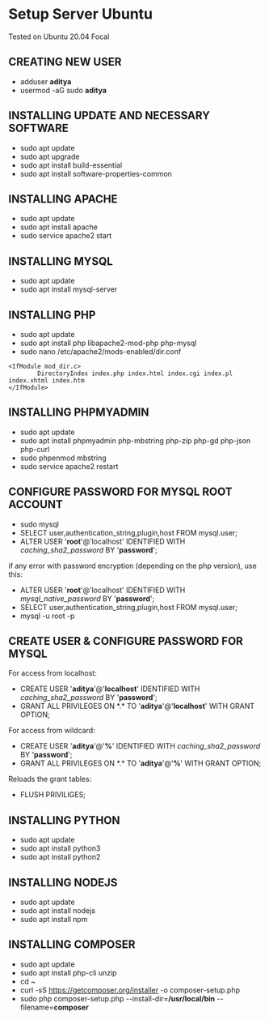 # Setup Server Ubuntu

Tested on Ubuntu 20.04 Focal

## CREATING NEW USER
- adduser **aditya**
- usermod -aG sudo **aditya**

## INSTALLING UPDATE AND NECESSARY SOFTWARE
- sudo apt update
- sudo apt upgrade
- sudo apt install build-essential
- sudo apt install software-properties-common

## INSTALLING APACHE
- sudo apt update
- sudo apt install apache
- sudo service apache2 start

## INSTALLING MYSQL
- sudo apt update
- sudo apt install mysql-server

## INSTALLING PHP
- sudo apt update
- sudo apt install php libapache2-mod-php php-mysql
- sudo nano /etc/apache2/mods-enabled/dir.conf
```
<IfModule mod_dir.c>
        DirectoryIndex index.php index.html index.cgi index.pl index.xhtml index.htm
</IfModule>
```


## INSTALLING PHPMYADMIN
- sudo apt update
- sudo apt install phpmyadmin php-mbstring php-zip php-gd php-json php-curl
- sudo phpenmod mbstring
- sudo service apache2 restart

## CONFIGURE PASSWORD FOR MYSQL ROOT ACCOUNT
 - sudo mysql
 - SELECT user,authentication_string,plugin,host FROM mysql.user;
 - ALTER USER '**root**'@'localhost' IDENTIFIED WITH *caching_sha2_password* BY '**password**';
 
if any error with password encryption (depending on the php version), use this:
- ALTER USER '**root**'@'localhost' IDENTIFIED WITH *mysql_native_password* BY '**password**';
- SELECT user,authentication_string,plugin,host FROM mysql.user;
- mysql -u root -p

## CREATE USER & CONFIGURE PASSWORD FOR MYSQL
For access from localhost:
- CREATE USER '**aditya**'@'**localhost**' IDENTIFIED WITH *caching_sha2_password* BY '**password**';
- GRANT ALL PRIVILEGES ON \*.* TO '**aditya**'@'**localhost**' WITH GRANT OPTION;

For access from wildcard:
- CREATE USER '**aditya**'@'**%**' IDENTIFIED WITH *caching_sha2_password* BY '**password**';
- GRANT ALL PRIVILEGES ON \*.* TO '**aditya**'@'**%**' WITH GRANT OPTION;

Reloads the grant tables:
- FLUSH PRIVILIGES;

## INSTALLING PYTHON
- sudo apt update
- sudo apt install python3
- sudo apt install python2

## INSTALLING NODEJS
- sudo apt update
- sudo apt install nodejs
- sudo apt install npm

## INSTALLING COMPOSER
- sudo apt update
- sudo apt install php-cli unzip
- cd ~
- curl -sS https://getcomposer.org/installer -o composer-setup.php
- sudo php composer-setup.php --install-dir=**/usr/local/bin** --filename=**composer**
